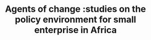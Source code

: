 ---
layout: item
title: "Agents of change :studies on the policy environment for small enterprise in Africa" 
id: 2036
permalink: items/2036/
---